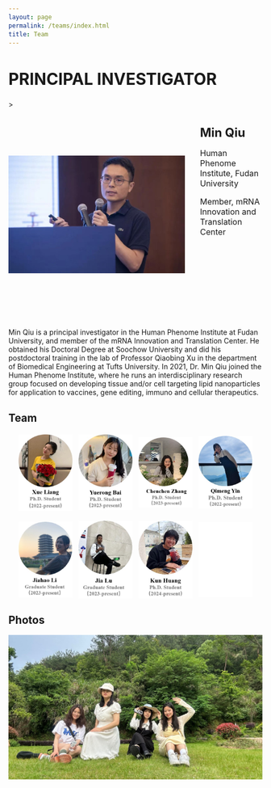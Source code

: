 ```yaml
---
layout: page
permalink: /teams/index.html
title: Team
---
```


<h1 style="font-size: 32px;">PRINCIPAL INVESTIGATOR</h1>>
<head>
    <title>PRINCIPAL INVESTIGATOR</title>
    <style>
        .container {
            display: flex;
            align-items: center; /* 垂直居中对齐 */
        }
        .container img {
            width: 100%;
            max-width: 350px; /* 调整图像的最大宽度 */
            height: auto;
            margin-right: 30px; /* 图片与文字之间的间距 */
        }
        .container .text {
            max-width: 600px; /* 文字部分的最大宽度 */
            margin-bottom: 150px;
            font-size: 19px; /* 设置文字的大小 */
        }
        .container .text h1 {
            font-size: 24px; /* 设置标题的大小 */
        }
    </style>
</head>
<body>
    <div class="container">
        <img src="/images/teams/qiumin.jpg" alt="邱敏">
        <div class="text">
            <h1>Min Qiu</h1>
            <p style="font-size: 16px;">Human Phenome Institute, Fudan University</p> 
            <p style="font-size: 16px;">Member, mRNA Innovation and Translation Center</p>
        </div>
    </div>
</body>

Min Qiu is a principal investigator in the Human Phenome Institute at Fudan University, and member of the mRNA Innovation and Translation Center. He obtained his Doctoral Degree at Soochow University and did his postdoctoral training in the lab of Professor Qiaobing Xu in the department of Biomedical Engineering at Tufts University. In 2021, Dr. Min Qiu joined the Human Phenome Institute, where he runs an interdisciplinary research group focused on developing tissue and/or cell targeting lipid nanoparticles for application to vaccines, gene editing, immuno and cellular therapeutics.

## Team ##

<style>
    .container2 {
        display: flex;
        justify-content: space-between; /* 让图片之间有间距 */
        align-items: center; /* 垂直居中对齐 */
        margin: 20px;
    }
    .container2 img {
        max-width: 23%; /* 设置每张图片的最大宽度，以确保5张图片在一行内显示 */
        height: auto; /* 使图片保持原始比例 */
    }
</style>

<body>
    <div class="container2">
        <img src="/images/teams/lx.jpg" alt="图片1">
        <img src="/images/teams/byr.jpg" alt="图片2">
        <img src="/images/teams/zcc.jpg" alt="图片3">
        <img src="/images/teams/yqm.jpg" alt="图片4">
    </div>
    <div class="container2">
        <img src="/images/teams/ljh.jpg" alt="图片1">
        <img src="/images/teams/jl.jpg" alt="图片2">
        <img src="/images/teams/hk.jpg" alt="图片3">
        <img src="/images/teams/blank.jpg" alt="图片3">
    </div>

## Photos

<div>
<img src="/images/teams/group1.jpg" alt="图片1">
</div>

